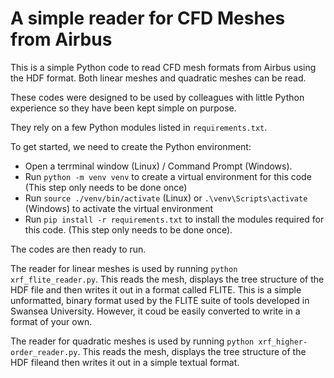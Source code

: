 # A simple reader for CFD Meshes from Airbus

This is a simple Python code to read CFD mesh formats from Airbus using the HDF format. Both linear meshes and quadratic meshes can be read.

These codes were designed to be used by colleagues with little Python experience so they have been kept simple on purpose.

They rely on a few Python modules listed in `requirements.txt`.

To get started, we need to create the Python environment:

- Open a terrminal window (Linux) / Command Prompt (Windows).
- Run `python -m venv venv` to create a virtual environment for this code (This step only needs to be done once)
- Run `source ./venv/bin/activate` (Linux) or `.\venv\Scripts\activate` (Windows) to activate the virtual environment
- Run `pip install -r requirements.txt` to install the modules required for this code. (This step only needs to be done once).

The codes are then ready to run.

The reader for linear meshes is used by running `python xrf_flite_reader.py`. This reads the mesh, displays the tree structure of the HDF file and then writes it out in a format called FLITE. This is a simple unformatted, binary format used by the FLITE suite of tools developed in Swansea University. However, it coud be easily converted to write in a format of your own.

The reader for quadratic meshes is used by running `python xrf_higher-order_reader.py`. This reads the mesh, displays the tree structure of the HDF fileand then writes it out in a simple textual format.

